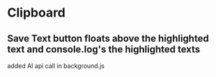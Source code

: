 # Clipboard

## Save Text button floats above the highlighted text and console.log's the highlighted texts

added AI api call in background.js
